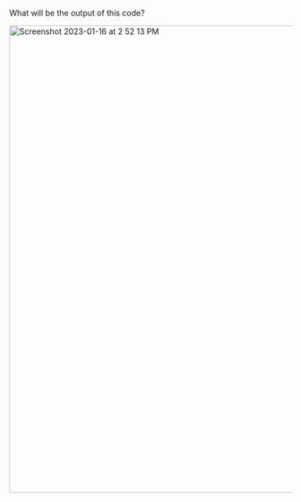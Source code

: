 What will be the output of this code?

<img width="834" alt="Screenshot 2023-01-16 at 2 52 13 PM" src="https://user-images.githubusercontent.com/4078339/212642729-bcbfe381-7a2d-42e9-a014-fbf3ee6aa475.png">
